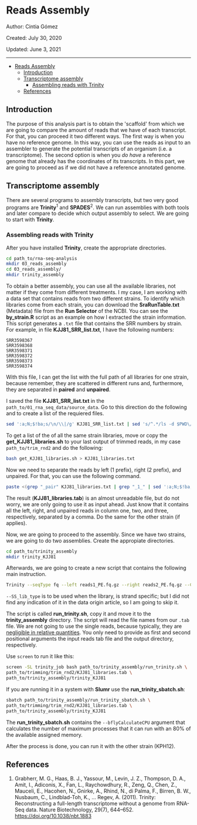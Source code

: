 # Reads Assembly

Author: Cintia Gómez

Created: July 30, 2020

Updated: June 3, 2021

---

<!-- TOC -->

- [Reads Assembly](#reads-assembly)
  - [Introduction](#introduction)
  - [Transcriptome assembly](#transcriptome-assembly)
    - [Assembling reads with Trinity](#assembling-reads-with-trinity)
  - [References](#references)

<!-- /TOC -->


## Introduction

The purpose of this analysis part is to obtain the 'scaffold' from which we are going to compare the amount of reads that we have of each transcript. For that, you can proceed it two different ways. The first way is when you have no reference genome. In this way, you can use the reads as input to an assembler to generate the potential transcripts of an organism (i.e. a transcriptome). The second option is when you _do have_ a reference genome that already has the coordinates of its transcripts. In this part, we are going to proceed as if we did not have a reference annotated genome.

## Transcriptome assembly

There are several programs to assembly transcripts, but two very good programs are **Trinity**<sup>1</sup> and **SPADES**<sup>2</sup>. We can run assemblies with both tools and later compare to decide which output assembly to select. We are going to start with **Trinity**.

### Assembling reads with Trinity

After you have installed **Trinity**, create the appropriate directories.

```bash
cd path_to/rna-seq-analysis
mkdir 03_reads_assembly
cd 03_reads_assembly/
mkdir trinity_assembly
```

To obtain a better assembly, you can use all the available libraries, not matter if they come from different treatments. I my case, I am working with a data set that contains reads from two different strains. To identify which libraries come from each strain, you can download the **SraRunTable.txt** (Metadata) file from the **Run Selector** of the NCBI. You can see the **by_strain.R** script as an example on how I extracted the strain information. This script generates a `.txt` file that contains the SRR numbers by strain. For example, in file **KJJ81_SRR_list.txt**, I have the following numbers:

```none
SRR3598367
SRR3598368
SRR3598371
SRR3598372
SRR3598373
SRR3598374
```

With this file, I can get the list with the full path of all libraries for one strain, because remember, they are scattered in different runs and, furthermore, they are separated in **paired** and **unpaired**.

I saved the file  **KJJ81_SRR_list.txt** in the `path_to/01_rna_seq_data/source_data`. Go to this direction do the following and to create a list of the requiered files.

```bash
sed ':a;N;$!ba;s/\n/\\|/g' KJJ81_SRR_list.txt | sed 's/^.*/ls -d $PWD\/* | grep "&/' | sed 's/.*/&"/' > get_KJJ81_libraries.sh
```

To get a list of the of all the same strain libraries, move or copy the **get_KJJ81_libraries.sh** to your last output of trimmed reads, in my case `path_to/trim_rnd2` and do the following:

```bash
bash get_KJJ81_libraries.sh > KJJ81_libraries.txt
```

Now we need to separate the reads by left (1 prefix), right (2 prefix), and unpaired. For that, you can use the following command.

```bash
paste <(grep "_pair" KJJ81_libraries.txt | grep "_1_" | sed ':a;N;$!ba;s/\n/,/g') <(grep "_pair" KJJ81_libraries.txt | grep "_2_" | sed ':a;N;$!ba;s/\n/,/g') <(grep "_unpair" KJJ81_libraries.txt | sed ':a;N;$!ba;s/\n/,/g') > KJJ81_libraries.tab
```

The result (**KJJ81_libraries.tab**) is an almost unreadable file, but do not worry, we are only going to use it as input ahead. Just know that it contains all the left, right, and unpaired reads in column one, two, and three, respectively, separated by a comma. Do the same for the other strain (if applies).

Now, we are going to proceed to the assembly. Since we have two strains, we are going to do two assemblies. Create the appropiate directories.

```bash
cd path_to/trinity_assembly
mkdir trinity_KJJ81
```

Afterwards, we are going to create a new script that contains the following main instruction.

```bash
Trinity --seqType fq --left reads1_PE.fq.gz --right reads2_PE.fq.gz --CPU 8 --max_memory 20G --jaccard_clip --output OUTPUT_DIR
```

`--SS_lib_type` is to be used when the library, is strand specific; but I did not find any indication of it in the data origin article, so I am going to skip it.

The script is called **run_trinity.sh**, copy it and move it to the **trinity_assembly** directory. The script will read the file names from our `.tab` file. We are not going to use the single reads, because typically, they are [negligible in relative quantities](https://github.com/trinityrnaseq/trinityrnaseq/issues/654). You only need to provide as first and second positional arguments the input reads tab file and the output directory, respectively.

Use `screen` to run it like this:

```bash
screen -SL trinity_job bash path_to/trinity_assembly/run_trinity.sh \
path_to/trimming/trim_rnd2/KJJ81_libraries.tab \
path_to/trinity_assembly/trinity_KJJ81
```

If you are running it in a system with **Slumr** use the **run_trinity_sbatch.sh**:

```bash
sbatch path_to/trinity_assembly/run_trinity_sbatch.sh \
path_to/trimming/trim_rnd2/KJJ81_libraries.tab \
path_to/trinity_assembly/trinity_KJJ81
```

The **run_trinity_sbatch.sh** contains the `--bflyCalculateCPU` argument that calculates the number of maximum processes that it can run with an 80% of the available assigned memory.

After the process is done, you can run it with the other strain (KPH12).
<!--
### Assembling reads with SPADES

Now we are going to proceed with


```bash
mkdir spades_assembly
cd spades_assembly
```

The main command is the following:

```bash
rnaspades.py -t 8 --pe1-1 reads1_PE.fq.gz --pe1-2
reads2_PE.fq.gz --pe1-s reads1_SE.fq.gz --pe1-s
reads2_SE.fq.gz -o rnaspades_output
```

Create output directories

```bash
mkdir spades_KJJ81
mkdir spades_KPH12
```



## Pending

https://kcvi.shinyapps.io/START/

https://gist.github.com/jdblischak/11384914

https://bioinformatics-core-shared-training.github.io/cruk-bioinf-sschool/Day3/rnaSeq_DE.pdf -->

## References

1. Grabherr, M. G., Haas, B. J., Yassour, M., Levin, J. Z., Thompson, D. A., Amit, I., Adiconis, X., Fan, L., Raychowdhury, R., Zeng, Q., Chen, Z., Mauceli, E., Hacohen, N., Gnirke, A., Rhind, N., di Palma, F., Birren, B. W., Nusbaum, C., Lindblad-Toh, K., … Regev, A. (2011). Trinity: Reconstructing a full-length transcriptome without a genome from RNA-Seq data. Nature Biotechnology, 29(7), 644–652. https://doi.org/10.1038/nbt.1883
